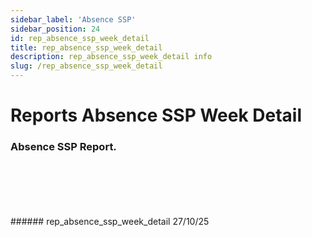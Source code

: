 ```yaml
---
sidebar_label: 'Absence SSP'
sidebar_position: 24
id: rep_absence_ssp_week_detail
title: rep_absence_ssp_week_detail
description: rep_absence_ssp_week_detail info
slug: /rep_absence_ssp_week_detail
---
```


# Reports Absence SSP Week Detail

### Absence SSP Report.


 
<br/>
<br/>
<br/>
<br/>
<br/>
###### rep_absence_ssp_week_detail 27/10/25